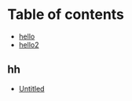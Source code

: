 # Table of contents

* [hello](README.md)
* [hello2](hello2.md)

## hh

* [Untitled](hh/untitled.md)

